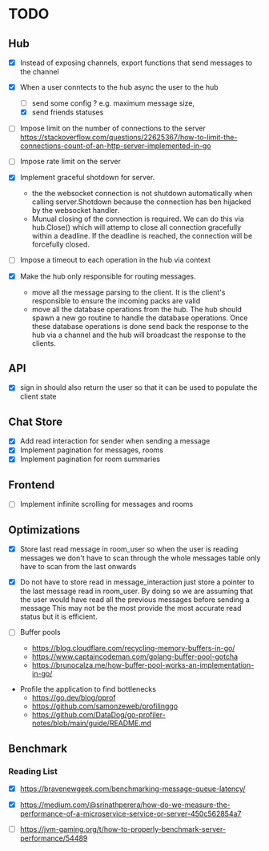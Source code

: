# TODO

## Hub

- [x] Instead of exposing channels, export functions that send messages to the channel

- [x] When a user conntects to the hub async the user to the hub

  - [ ] send some config ? e.g. maximum message size,
  - [x] send friends statuses

- [ ] Impose limit on the number of connections to the server
      https://stackoverflow.com/questions/22625367/how-to-limit-the-connections-count-of-an-http-server-implemented-in-go

- [ ] Impose rate limit on the server

- [x] Implement graceful shotdown for server.

  - the the websocket connection is not shutdown automatically when calling server.Shotdown
    because the connection has ben hijacked by the websocket handler.
  - Munual closing of the connection is required. We can do this via hub.Close() which will
    attemp to close all connection gracefully within a deadline. If the deadline is reached, the
    connection will be forcefully closed.

- [ ] Impose a timeout to each operation in the hub via context

- [x] Make the hub only responsible for routing messages.
  - move all the message parsing to the client. It is the client's responsible to ensure the incoming packs are valid
  - move all the database operations from the hub. The hub should spawn a new go routine to handle the database operations.
    Once these database operations is done send back the response to the hub via a channel and the hub will broadcast the response to the clients.

## API

- [x] sign in should also return the user so that it can be used to populate the client state

## Chat Store

- [x] Add read interaction for sender when sending a message
- [x] Implement pagination for messages, rooms
- [x] Implement pagination for room summaries

## Frontend

- [ ] Implement infinite scrolling for messages and rooms

## Optimizations

- [x] Store last read message in room_user so when the user is reading messages we don't have to scan through the whole messages table only have to scan from the last onwards

- [x] Do not have to store read in message_interaction just store a pointer to the last message read in room_user.
      By doing so we are assuming that the user would have read all the previous messages before sending a message This may not be the most provide the most accurate read status but it is efficient.

- [ ] Buffer pools

  - https://blog.cloudflare.com/recycling-memory-buffers-in-go/
  - https://www.captaincodeman.com/golang-buffer-pool-gotcha
  - https://brunocalza.me/how-buffer-pool-works-an-implementation-in-go/

- Profile the application to find bottlenecks
  - https://go.dev/blog/pprof
  - https://github.com/samonzeweb/profilinggo
  - https://github.com/DataDog/go-profiler-notes/blob/main/guide/README.md

## Benchmark

### Reading List

- [x] https://bravenewgeek.com/benchmarking-message-queue-latency/

- [x] https://medium.com/@srinathperera/how-do-we-measure-the-performance-of-a-microservice-service-or-server-450c562854a7

- [ ] https://jvm-gaming.org/t/how-to-properly-benchmark-server-performance/54489
